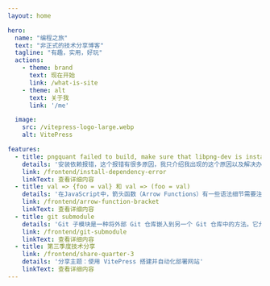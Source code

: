 ```yaml
---
layout: home

hero:
  name: "编程之旅"
  text: "非正式的技术分享博客"
  tagline: "有趣，实用，好玩"
  actions:
    - theme: brand
      text: 现在开始
      link: /what-is-site
    - theme: alt
      text: 关于我
      link: '/me'

  image:
    src: /vitepress-logo-large.webp
    alt: VitePress

features:
  - title: pngquant failed to build, make sure that libpng-dev is installed
    details: '安装依赖报错，这个报错有很多原因，我只介绍我出现的这个原因以及解决办法'
    link: /frontend/install-dependency-error
    linkText: 查看详细内容
  - title: val => {foo = val} 和 val => (foo = val)
    details: '在JavaScript中，箭头函数（Arrow Functions）有一些语法细节需要注意，尤其是当你使用大括号 `{}` 或圆括号 `()` 来定义函数体时'
    link: /frontend/arrow-function-bracket
    linkText: 查看详细内容
  - title: git submodule
    details: 'Git 子模块是一种将外部 Git 仓库嵌入到另一个 Git 仓库中的方法。它允许你将一个项目分解为多个独立的仓库，并在主项目中引用这些子模块'
    link: /frontend/git-submodule
    linkText: 查看详细内容
  - title: 第三季度技术分享
    link: /frontend/share-quarter-3
    details: '分享主题：使用 VitePress 搭建并自动化部署网站'
    linkText: 查看详细内容
---
```



<style>
:root {
  --vp-home-hero-name-color: transparent;
  --vp-home-hero-name-background: -webkit-linear-gradient(120deg, #bd34fe 30%, #41d1ff);

  --vp-home-hero-image-background-image: linear-gradient(-45deg, #bd34fe 50%, #47caff 50%);
  --vp-home-hero-image-filter: blur(44px);
}

@media (min-width: 640px) {
  :root {
    --vp-home-hero-image-filter: blur(56px);
  }
}

@media (min-width: 960px) {
  :root {
    --vp-home-hero-image-filter: blur(68px);
  }
}
</style>

